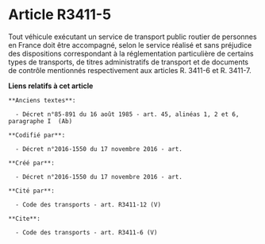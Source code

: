 # Article R3411-5

Tout véhicule exécutant un service de transport public routier de personnes en France doit être accompagné, selon le service
réalisé et sans préjudice des dispositions correspondant à la réglementation particulière de certains types de transports, de
titres administratifs de transport et de documents de contrôle mentionnés respectivement aux articles R. 3411-6 et R. 3411-7.

**Liens relatifs à cet article**

	**Anciens textes**:

	  - Décret n°85-891 du 16 août 1985 - art. 45, alinéas 1, 2 et 6, paragraphe I  (Ab)

	**Codifié par**:

	  - Décret n°2016-1550 du 17 novembre 2016 - art.

	**Créé par**:

	  - Décret n°2016-1550 du 17 novembre 2016 - art.

	**Cité par**:

	  - Code des transports - art. R3411-12 (V)

	**Cite**:

	  - Code des transports - art. R3411-6 (V)
